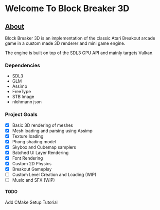 # Welcome To Block Breaker 3D

## <ins>About</ins>
<p> Block Breaker 3D is an implementation of the classic Atari Breakout arcade game in a custom made 3D renderer and mini game engine.</p>
<p>The engine is built on top of the SDL3 GPU API and mainly targets Vulkan.</p>

### Dependencies
- SDL3
- GLM
- Assimp
- FreeType
- STB Image
- nlohmann json

### Project Goals
- [x] Basic 3D rendering of meshes
- [x] Mesh loading and parsing using Assimp
- [x] Texture loading
- [x] Phong shading model
- [x] Skybox and Cubemap samplers
- [x] Batched UI Layer Rendering
- [x] Font Rendering
- [x] Custom 2D Physics
- [x] Breakout Gameplay
- [ ] Custom Level Creation and Loading (WIP)
- [ ] Music and SFX (WIP)

#### TODO
<p> Add CMake Setup Tutorial </p>